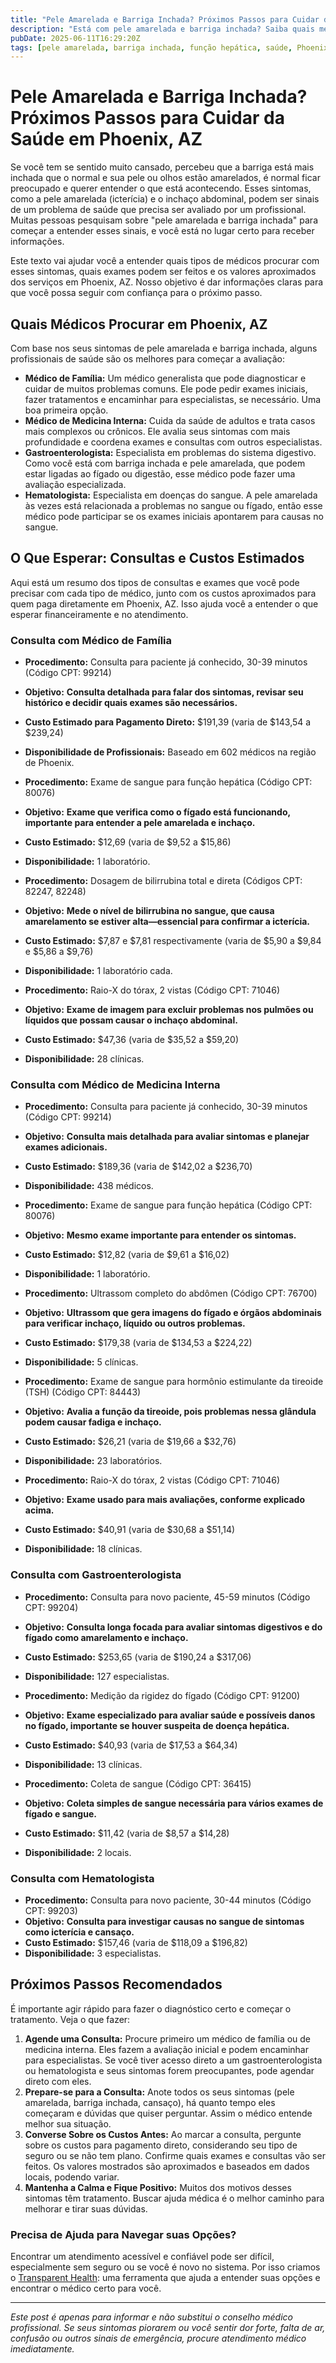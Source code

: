 ```yaml
---
title: "Pele Amarelada e Barriga Inchada? Próximos Passos para Cuidar da Saúde em Phoenix, AZ"
description: "Está com pele amarelada e barriga inchada? Saiba quais médicos procurar, quais exames esperar e os custos estimados em Phoenix para ajudar você a decidir o que fazer."
pubDate: 2025-06-11T16:29:20Z
tags: [pele amarelada, barriga inchada, função hepática, saúde, Phoenix AZ, custos médicos, ajuda com sintomas]
---
```


# Pele Amarelada e Barriga Inchada? Próximos Passos para Cuidar da Saúde em Phoenix, AZ

Se você tem se sentido muito cansado, percebeu que a barriga está mais inchada que o normal e sua pele ou olhos estão amarelados, é normal ficar preocupado e querer entender o que está acontecendo. Esses sintomas, como a pele amarelada (icterícia) e o inchaço abdominal, podem ser sinais de um problema de saúde que precisa ser avaliado por um profissional. Muitas pessoas pesquisam sobre "pele amarelada e barriga inchada" para começar a entender esses sinais, e você está no lugar certo para receber informações.

Este texto vai ajudar você a entender quais tipos de médicos procurar com esses sintomas, quais exames podem ser feitos e os valores aproximados dos serviços em Phoenix, AZ. Nosso objetivo é dar informações claras para que você possa seguir com confiança para o próximo passo.

## Quais Médicos Procurar em Phoenix, AZ

Com base nos seus sintomas de pele amarelada e barriga inchada, alguns profissionais de saúde são os melhores para começar a avaliação:

- **Médico de Família:** Um médico generalista que pode diagnosticar e cuidar de muitos problemas comuns. Ele pode pedir exames iniciais, fazer tratamentos e encaminhar para especialistas, se necessário. Uma boa primeira opção.
- **Médico de Medicina Interna:** Cuida da saúde de adultos e trata casos mais complexos ou crônicos. Ele avalia seus sintomas com mais profundidade e coordena exames e consultas com outros especialistas.
- **Gastroenterologista:** Especialista em problemas do sistema digestivo. Como você está com barriga inchada e pele amarelada, que podem estar ligadas ao fígado ou digestão, esse médico pode fazer uma avaliação especializada.
- **Hematologista:** Especialista em doenças do sangue. A pele amarelada às vezes está relacionada a problemas no sangue ou fígado, então esse médico pode participar se os exames iniciais apontarem para causas no sangue.

## O Que Esperar: Consultas e Custos Estimados

Aqui está um resumo dos tipos de consultas e exames que você pode precisar com cada tipo de médico, junto com os custos aproximados para quem paga diretamente em Phoenix, AZ. Isso ajuda você a entender o que esperar financeiramente e no atendimento.

### Consulta com Médico de Família

- **Procedimento:** Consulta para paciente já conhecido, 30-39 minutos (Código CPT: 99214)  
- **Objetivo:** **Consulta detalhada para falar dos sintomas, revisar seu histórico e decidir quais exames são necessários.**  
- **Custo Estimado para Pagamento Direto:** $191,39 (varia de $143,54 a $239,24)  
- **Disponibilidade de Profissionais:** Baseado em 602 médicos na região de Phoenix.

- **Procedimento:** Exame de sangue para função hepática (Código CPT: 80076)  
- **Objetivo:** **Exame que verifica como o fígado está funcionando, importante para entender a pele amarelada e inchaço.**  
- **Custo Estimado:** $12,69 (varia de $9,52 a $15,86)  
- **Disponibilidade:** 1 laboratório.

- **Procedimento:** Dosagem de bilirrubina total e direta (Códigos CPT: 82247, 82248)  
- **Objetivo:** **Mede o nível de bilirrubina no sangue, que causa amarelamento se estiver alta—essencial para confirmar a icterícia.**  
- **Custo Estimado:** $7,87 e $7,81 respectivamente (varia de $5,90 a $9,84 e $5,86 a $9,76)  
- **Disponibilidade:** 1 laboratório cada.

- **Procedimento:** Raio-X do tórax, 2 vistas (Código CPT: 71046)  
- **Objetivo:** **Exame de imagem para excluir problemas nos pulmões ou líquidos que possam causar o inchaço abdominal.**  
- **Custo Estimado:** $47,36 (varia de $35,52 a $59,20)  
- **Disponibilidade:** 28 clínicas.

### Consulta com Médico de Medicina Interna

- **Procedimento:** Consulta para paciente já conhecido, 30-39 minutos (Código CPT: 99214)  
- **Objetivo:** **Consulta mais detalhada para avaliar sintomas e planejar exames adicionais.**  
- **Custo Estimado:** $189,36 (varia de $142,02 a $236,70)  
- **Disponibilidade:** 438 médicos.

- **Procedimento:** Exame de sangue para função hepática (Código CPT: 80076)  
- **Objetivo:** **Mesmo exame importante para entender os sintomas.**  
- **Custo Estimado:** $12,82 (varia de $9,61 a $16,02)  
- **Disponibilidade:** 1 laboratório.

- **Procedimento:** Ultrassom completo do abdômen (Código CPT: 76700)  
- **Objetivo:** **Ultrassom que gera imagens do fígado e órgãos abdominais para verificar inchaço, líquido ou outros problemas.**  
- **Custo Estimado:** $179,38 (varia de $134,53 a $224,22)  
- **Disponibilidade:** 5 clínicas.

- **Procedimento:** Exame de sangue para hormônio estimulante da tireoide (TSH) (Código CPT: 84443)  
- **Objetivo:** **Avalia a função da tireoide, pois problemas nessa glândula podem causar fadiga e inchaço.**  
- **Custo Estimado:** $26,21 (varia de $19,66 a $32,76)  
- **Disponibilidade:** 23 laboratórios.

- **Procedimento:** Raio-X do tórax, 2 vistas (Código CPT: 71046)  
- **Objetivo:** **Exame usado para mais avaliações, conforme explicado acima.**  
- **Custo Estimado:** $40,91 (varia de $30,68 a $51,14)  
- **Disponibilidade:** 18 clínicas.

### Consulta com Gastroenterologista

- **Procedimento:** Consulta para novo paciente, 45-59 minutos (Código CPT: 99204)  
- **Objetivo:** **Consulta longa focada para avaliar sintomas digestivos e do fígado como amarelamento e inchaço.**  
- **Custo Estimado:** $253,65 (varia de $190,24 a $317,06)  
- **Disponibilidade:** 127 especialistas.

- **Procedimento:** Medição da rigidez do fígado (Código CPT: 91200)  
- **Objetivo:** **Exame especializado para avaliar saúde e possíveis danos no fígado, importante se houver suspeita de doença hepática.**  
- **Custo Estimado:** $40,93 (varia de $17,53 a $64,34)  
- **Disponibilidade:** 13 clínicas.

- **Procedimento:** Coleta de sangue (Código CPT: 36415)  
- **Objetivo:** **Coleta simples de sangue necessária para vários exames de fígado e sangue.**  
- **Custo Estimado:** $11,42 (varia de $8,57 a $14,28)  
- **Disponibilidade:** 2 locais.

### Consulta com Hematologista

- **Procedimento:** Consulta para novo paciente, 30-44 minutos (Código CPT: 99203)  
- **Objetivo:** **Consulta para investigar causas no sangue de sintomas como icterícia e cansaço.**  
- **Custo Estimado:** $157,46 (varia de $118,09 a $196,82)  
- **Disponibilidade:** 3 especialistas.

## Próximos Passos Recomendados

É importante agir rápido para fazer o diagnóstico certo e começar o tratamento. Veja o que fazer:

1. **Agende uma Consulta:** Procure primeiro um médico de família ou de medicina interna. Eles fazem a avaliação inicial e podem encaminhar para especialistas. Se você tiver acesso direto a um gastroenterologista ou hematologista e seus sintomas forem preocupantes, pode agendar direto com eles.  
2. **Prepare-se para a Consulta:** Anote todos os seus sintomas (pele amarelada, barriga inchada, cansaço), há quanto tempo eles começaram e dúvidas que quiser perguntar. Assim o médico entende melhor sua situação.  
3. **Converse Sobre os Custos Antes:** Ao marcar a consulta, pergunte sobre os custos para pagamento direto, considerando seu tipo de seguro ou se não tem plano. Confirme quais exames e consultas vão ser feitos. Os valores mostrados são aproximados e baseados em dados locais, podendo variar.  
4. **Mantenha a Calma e Fique Positivo:** Muitos dos motivos desses sintomas têm tratamento. Buscar ajuda médica é o melhor caminho para melhorar e tirar suas dúvidas.

### Precisa de Ajuda para Navegar suas Opções?

Encontrar um atendimento acessível e confiável pode ser difícil, especialmente sem seguro ou se você é novo no sistema. Por isso criamos o [Transparent Health](https://transparenthealth.ai): uma ferramenta que ajuda a entender suas opções e encontrar o médico certo para você.

---

*Este post é apenas para informar e não substitui o conselho médico profissional. Se seus sintomas piorarem ou você sentir dor forte, falta de ar, confusão ou outros sinais de emergência, procure atendimento médico imediatamente.*